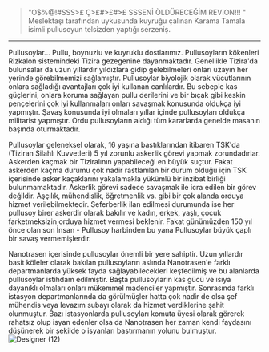 > "O$%@!#SSS>£ Ç>£#>£#>£ SSSENİ ÖLDÜRECEĞİM REVION!!! "
> Meslektaşı tarafından uykusunda kuyruğu çalınan Karama Tamala isimli pullusoyun telsizden yaptığı serzeniş.
***

  Pullusoylar... Pullu, boynuzlu ve kuyruklu dostlarımız. Pullusoyların kökenleri Rizkalon sistemindeki Tizira gezegenine dayanmaktadır. Genellikle Tizira'da bulunsalar da uzun yıllardır yıldızlara gidip gelebilmeleri onları uzayın her yerinde görebilmemizi sağlamıştır. Pullusoylar biyolojik olarak vücutlarının onlara sağladığı avantajları çok iyi kullanan canlılardır. Bu sebeple kas güçlerini, onlara koruma sağlayan pullu derilerini ve bir bıçak gibi keskin pençelerini çok iyi kullanmaları onları savaşmak konusunda oldukça iyi yapmıştır. Şavaş konusunda iyi olmaları yıllar içinde pullusoyları oldukça militarist yapmıştır. Ordu pullusoyların aldığı tüm kararlarda genelde masanın başında oturmaktadır.

  Pullusoylar geleneksel olarak, 16 yaşına bastıklarından itibaren TSK'da (Tiziran Silahlı Kuvvetleri) 5 yıl zorunlu askerlik görevi yapmak zorundadırlar. Askerden kaçmak bir Tiziralının yapabileceği en büyük suçtur. Fakat askerden kaçma durumu çok nadir rastlanılan bir durum olduğu için TSK içerisinde asker kaçaklarını yakalamakla yükümlü bir inzibat birliği bulunmamaktadır. Askerlik görevi sadece savaşmak ile icra edilen bir görev değildir. Aşçılık, mühendislik, öğretmenlik vs. gibi bir çok alanda orduya hizmet verilebilmektedir. Seferberlik ilan edilmesi durumunda ise her pullusoy birer askerdir olarak bakılır ve kadın, erkek, yaşlı, çocuk farketmeksizin orduya hizmet vermesi beklenir. Fakat günümüzden 150 yıl önce olan son İnsan - Pullusoy harbinden bu yana Pullusoylar büyük çaplı bir savaş vermemişlerdir.

  Nanotrasen içerisinde pullusoylar önemli bir yere sahiptir. Uzun yıllardır basit köleler olarak bakılan pullusoyların aslında Nanotrasen'e farklı departmanlarda yüksek fayda sağlayabilecekleri keşfedilmiş ve bu alanlarda pullusoylar istihdam edilmiştir. Başta pullusoyların kas gücü ve ısıya dayanıklı olmaları onları mükemmel madenciler yapmıştır. Sonrasında farklı istasyon departmanlarında da görülmüşler hatta çok nadir de olsa şef mühendis veya levazım subayı olarak da hizmet verdiklerine şahit olunmuştur. Bazı istasyonlarda pullusoyları komuta üyesi olarak görerek rahatsız olup isyan edenler olsa da Nanotrasen her zaman kendi faydasını düşünerek bir şekilde o isyanları bastırmanın yolunu bulmuştur.
![Designer (12)](https://github.com/Oynumt1/Psychonaut-Lore/assets/55282547/eed770c3-db1b-4505-8414-1f0939b86368)
